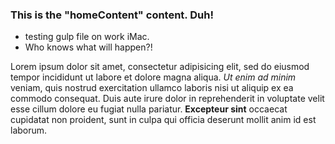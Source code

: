 ### This is the "homeContent" content. Duh!

* testing gulp file on work iMac.
* Who knows what will happen?!


Lorem ipsum dolor sit amet, consectetur adipisicing elit, sed do eiusmod
tempor incididunt ut labore et dolore magna aliqua. _Ut enim ad minim_ veniam,
quis nostrud exercitation ullamco laboris nisi ut aliquip ex ea commodo
consequat. Duis aute irure dolor in reprehenderit in voluptate velit esse
cillum dolore eu fugiat nulla pariatur. __Excepteur sint__ occaecat cupidatat non
proident, sunt in culpa qui officia deserunt mollit anim id est laborum.